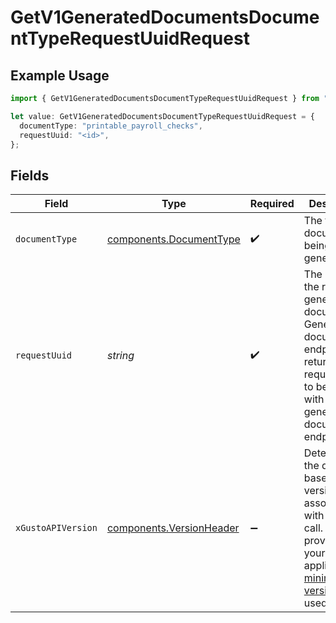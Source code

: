 # GetV1GeneratedDocumentsDocumentTypeRequestUuidRequest

## Example Usage

```typescript
import { GetV1GeneratedDocumentsDocumentTypeRequestUuidRequest } from "gusto_embedded/models/operations";

let value: GetV1GeneratedDocumentsDocumentTypeRequestUuidRequest = {
  documentType: "printable_payroll_checks",
  requestUuid: "<id>",
};
```

## Fields

| Field                                                                                                                                                                                                                        | Type                                                                                                                                                                                                                         | Required                                                                                                                                                                                                                     | Description                                                                                                                                                                                                                  |
| ---------------------------------------------------------------------------------------------------------------------------------------------------------------------------------------------------------------------------- | ---------------------------------------------------------------------------------------------------------------------------------------------------------------------------------------------------------------------------- | ---------------------------------------------------------------------------------------------------------------------------------------------------------------------------------------------------------------------------- | ---------------------------------------------------------------------------------------------------------------------------------------------------------------------------------------------------------------------------- |
| `documentType`                                                                                                                                                                                                               | [components.DocumentType](../../models/components/documenttype.md)                                                                                                                                                           | :heavy_check_mark:                                                                                                                                                                                                           | The type of document being generated                                                                                                                                                                                         |
| `requestUuid`                                                                                                                                                                                                                | *string*                                                                                                                                                                                                                     | :heavy_check_mark:                                                                                                                                                                                                           | The UUID of the request to generate a document. Generate document endpoints return request_uuids to be used with the GET generated document endpoint.                                                                        |
| `xGustoAPIVersion`                                                                                                                                                                                                           | [components.VersionHeader](../../models/components/versionheader.md)                                                                                                                                                         | :heavy_minus_sign:                                                                                                                                                                                                           | Determines the date-based API version associated with your API call. If none is provided, your application's [minimum API version](https://docs.gusto.com/embedded-payroll/docs/api-versioning#minimum-api-version) is used. |